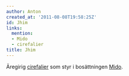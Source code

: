 ```yaml
---
author: Anton
created_at: '2011-08-08T19:58:25Z'
id: Jhim
links:
  mention:
  - Mido
  - cirefalier
title: Jhim
---
```


Äregirig [cirefalier] som styr i bosättningen [Mido].

  [cirefalier]: cirefalier
  [Mido]: Mido
